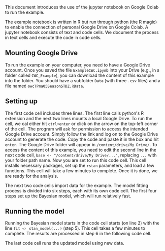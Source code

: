 This document introduces the use of the jupyter notebook on Google Colab to run the example.  

The example notebook is written in R but run through python (the R magic) to enable the connection of personal Google Drive on Google Colab. A jupyter notebook consists of text and code cells. We document the process in text cells and execute the code in code cells.  

## Mounting Google Drive
To run the example on your computer, you need to have a Google Drive account.  Once you saved the file `ExampleCWC.ipynb` into your Drive (e.g., in a folder called `CWC_Example`), you can download the content of this example into the folder. You should have a subfolder `Data` (with three `.csv` files) and a file named `owcTPma05SeasonSTDZ.RData`.

## Setting up
The first code cell includes three lines. The first line calls python's R extension and the next two lines mounts a local Google Drive.  To run the cell, we cal either hit `ctrl+enter` or click on the arrow on the top-left corner of the cell.  The program will ask for permission to access the intended Google Drive account.  Simply follow the link and log on to the Google Drive account to generate the code. Copy the code and paste it in the box and hit `enter`.  The Google Drive folder will appear in `/content/drive/My Drive/`. To access the content of this example, you need to edit the second line in the next code cell, `base <- "/content/drive/My Drive/..."`, replacing `...` with your folder path name. Now you are set to run this code cell.  This cell installs necessary packages, set up the `rstan` parameters, and load a few functions.  This cell will take a few minutes to complete.  Once it is done, we are ready for the analysis.

The next two code cells import data for the example.  The model fitting process is divided into six steps, each with its own code cell. The first four steps set up the Bayesian model, which will run relatively fast.  

## Running the model
Running the Bayesian model starts in the code cell starts (on line 2) with the line `fit <- stan_model(...)` (step 5).  This cell takes a few minutes to complete.  The results are processed in step 6 in the following code cell.

The last code cell runs the updated model using new data.

